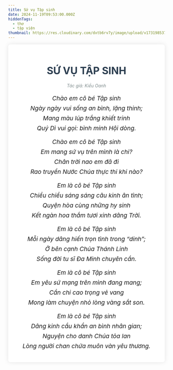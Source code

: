 ```yaml
---
title: Sứ vụ Tập sinh
date: 2024-11-19T09:53:00.000Z
hiddenTags:
  - thơ
  - tập viện
thumbnail: https://res.cloudinary.com/dxtb6rv7y/image/upload/v1731985375/6_ixt75z.jpg
---
```


<div class="tong">
<div class="container">
<h1 class="title">SỨ VỤ TẬP SINH</h1>
<div class="poem-author">Tác giả: Kiều Oanh</div>
<div class="poem">
<!-- Khổ thơ 1 -->
<div class="stanza">
<p class="line">Chào em cô bé Tập sinh</p>
<p class="line">Ngày ngày vui sống an bình, lặng thinh;</p>
<p class="line">Mang màu lúp trắng khiết trinh</p>
<p class="line">Quý Dì vui gọi: bình minh Hội dòng.</p>
</div>
<!-- Khổ thơ 2 -->
<div class="stanza">
<p class="line">Chào em cô bé Tập sinh</p>
<p class="line">Em mang sứ vụ trên mình là chi?</p>
<p class="line">Chân trời nao em đã đi</p>
<p class="line">Rao truyền Nước Chúa thực thi khi nào?</p>
</div>
<!-- Khổ thơ 3 -->
<div class="stanza">
<p class="line">Em là cô bé Tập sinh</p>
<p class="line">Chiều chiều sáng sáng câu kinh ân tình;</p>
<p class="line">Quyện hòa cùng những hy sinh</p>
<p class="line">Kết ngàn hoa thắm tươi xinh dâng Trời.</p>
</div>
<!-- Khổ thơ 4 -->
<div class="stanza">
<p class="line">Em là cô bé Tập sinh</p>
<p class="line">Mỗi ngày dâng hiến trọn tình trong “dinh”;</p>
<p class="line">Ở bên cạnh Chúa Thánh Linh</p>
<p class="line">Sống đời tu sĩ Đa Minh chuyên cần.</p>
</div>
<!-- Khổ thơ 5 -->
<div class="stanza">
<p class="line">Em là cô bé Tập sinh</p>
<p class="line">Em yêu sứ mạng trên mình đang mang;</p>
<p class="line">Cần chi cao trọng vẻ vang</p>
<p class="line">Mong làm chuyện nhỏ lòng vàng sắt son.</p>
</div>
<!-- Khổ thơ 6 -->
<div class="stanza">
<p class="line">Em là cô bé Tập sinh</p>
<p class="line">Dâng kinh cầu khẩn an bình nhân gian;</p>
<p class="line">Nguyện cho danh Chúa tỏa lan</p>
<p class="line">Lòng người chan chứa muôn vàn yêu thương.</p>
</div>

<style>
/* Reset một số thuộc tính mặc định của trình duyệt */
.tong {
margin: 0;
padding: 0;
box-sizing: border-box;
}
/* Thiết lập nền và kiểu chữ chung */
.body {
font-family: 'Arial', sans-serif;
background-color: #f4f4f9;
color: #333;
line-height: 1.6;
padding: 20px;
}
/* Container chính */
.container {
max-width: 800px;
margin: 0 auto;
background-color: #fff;
padding: 20px;
border-radius: 8px;
box-shadow: 0 0 15px rgba(0, 0, 0, 0.1);
}
/* Tiêu đề bài thơ */
.title {
text-align: center;
font-size: 2rem;
font-weight: bold;
margin-bottom: 20px;
color: #2c3e50;
}
/* Định dạng cho từng khổ thơ */
.stanza {
margin-bottom: 20px;
}
/* Định dạng cho từng dòng trong bài thơ */
.poem .line {
font-size: 1.2rem;
text-align: center;
margin: 8px 0;
font-style: italic;
}
.poem-author {
text-align: center;
font-style: italic;
color: #7f8c8d;
margin-bottom: 20px;
}
/* Tạo hiệu ứng hover cho mỗi dòng thơ */
.poem .line:hover {
color: #2980b9;
cursor: pointer;
}
</style>



